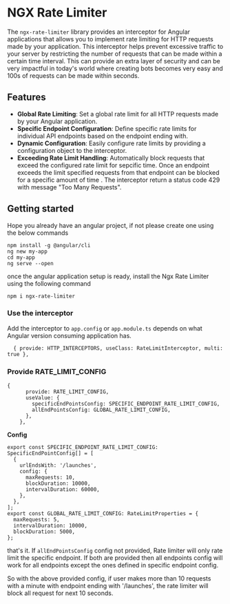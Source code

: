 # NGX Rate Limiter

The `ngx-rate-limiter` library provides an interceptor for Angular applications that allows you to implement rate limiting for HTTP requests made by your application. This interceptor helps prevent excessive traffic to your server by restricting the number of requests that can be made within a certain time interval. This can provide an extra layer of security and can be very impactful in today's world where creating bots becomes very easy and 100s of requests can be made within seconds.

## Features

- **Global Rate Limiting**: Set a global rate limit for all HTTP requests made by your Angular application.
- **Specific Endpoint Configuration**: Define specific rate limits for individual API endpoints based on the endpoint ending with.
- **Dynamic Configuration**: Easily configure rate limits by providing a configuration object to the interceptor.
- **Exceeding Rate Limit Handling**: Automatically block requests that exceed the configured rate limit for sepcific time. Once an endpoint exceeds the limit specified requests from that endpoint can be blocked for a specific amount of time . The interceptor return a status code 429 with message "Too Many Requests".

## Getting started

Hope you already have an angular project, if not please create one using the below commands

```
npm install -g @angular/cli
ng new my-app
cd my-app
ng serve --open
```

once the angular application setup is ready, install the Ngx Rate Limiter using the following command

```
npm i ngx-rate-limiter
```


### Use the interceptor

Add the interceptor to `app.config` or `app.module.ts` depends on what Angular version consuming application has.
```
  { provide: HTTP_INTERCEPTORS, useClass: RateLimitInterceptor, multi: true },
```
### Provide RATE_LIMIT_CONFIG
```
{
      provide: RATE_LIMIT_CONFIG,
      useValue: {
        specificEndPointsConfig: SPECIFIC_ENDPOINT_RATE_LIMIT_CONFIG,
        allEndPointsConfig: GLOBAL_RATE_LIMIT_CONFIG,
      },
    },
```
**Config**
```
export const SPECIFIC_ENDPOINT_RATE_LIMIT_CONFIG: SpecificEndPointConfig[] = [
  {
    urlEndsWith: '/launches',
    config: {
      maxRequests: 10,
      blockDuration: 10000,
      intervalDuration: 60000,
    },
  },
];
export const GLOBAL_RATE_LIMIT_CONFIG: RateLimitProperties = {
  maxRequests: 5,
  intervalDuration: 10000,
  blockDuration: 5000,
};
```

that's it.
If `allEndPointsConfig` config not provided, Rate limiter will only rate limit the specific endpoint. If both are provided then all endpoints config will work for all endpoints except the ones defined in specific endpoint config.

So with the above provided config, if user makes more than 10 requests with a minute with endpoint ending with '/launches', the rate limiter will block all request for next 10 seconds.
